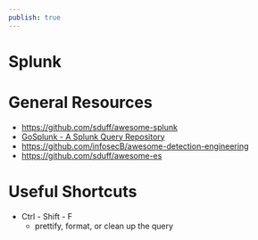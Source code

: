 ```yaml
---
publish: true
---
```

# Splunk

# General Resources

- https://github.com/sduff/awesome-splunk
- [GoSplunk - A Splunk Query Repository](https://gosplunk.com/)
- https://github.com/infosecB/awesome-detection-engineering
- https://github.com/sduff/awesome-es

# Useful Shortcuts

- Ctrl - Shift - F
    - prettify, format, or clean up the query